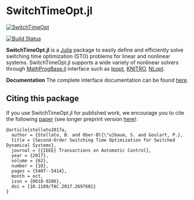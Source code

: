 # SwitchTimeOpt.jl
[![SwitchTimeOpt](http://pkg.julialang.org/badges/SwitchTimeOpt_0.6.svg)](http://pkg.julialang.org/?pkg=SwitchTimeOpt&ver=0.6)

[![Build Status](https://travis-ci.org/oxfordcontrol/SwitchTimeOpt.jl.svg?branch=master)](https://travis-ci.org/oxfordcontrol/SwitchTimeOpt.jl)



**SwitchTimeOpt.jl** is a [Julia](https://github.com/JuliaLang/julia) package to easily define and efficiently solve switching time optimization (STO) problems for linear and nonlinear systems. SwitchTimeOpt.jl supports a wide variety of nonlinear solvers through [MathProgBase.jl](https://github.com/JuliaOpt/MathProgBase.jl) interface such as [Ipopt](https://github.com/JuliaOpt/Ipopt.jl), [KNITRO](https://github.com/JuliaOpt/KNITRO.jl), [NLopt](https://github.com/JuliaOpt/NLopt.jl).


**Documentation** The complete interface documentation can be found [here](http://switchtimeoptjl.readthedocs.io/en/latest/).


## Citing this package

If you use SwitchTimeOpt.jl for published work, we encourage you to cite the following [paper](http://ieeexplore.ieee.org/document/7908990/) (see longer preprint version [here](https://arxiv.org/pdf/1608.08597.pdf)):
```
@article{stellato2017a,
  author = {Stellato, B. and Ober-Bl{\"o}baum, S. and Goulart, P.},
  title = {Second-Order Switching Time Optimization for Switched Dynamical Systems},
  journal = {{IEEE} Transactions on Automatic Control},
  year = {2017},
  volume = {62},
  number = {10},
  pages = {5407--5414},
  month = oct,
  issn = {0018-9286},
  doi = {10.1109/TAC.2017.2697681}
}
```
